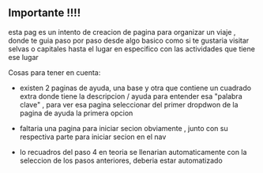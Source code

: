## Importante !!!!


  esta pag es un intento de creacion de pagina para organizar un viaje , donde te guia paso por paso desde algo basico
como si te gustaria visitar selvas o capitales hasta el lugar en especifico con las actividades que tiene ese lugar

  Cosas para tener en cuenta:

  * existen 2 paginas de ayuda, una base y otra que contiene un cuadrado extra donde tiene la descripcion / ayuda para entender esa "palabra clave" , para ver esa pagina seleccionar del primer dropdwon de la pagina de ayuda la primera opcion

  * faltaria una pagina para iniciar secion obviamente , junto con su respectiva parte para iniciar secion en el nav

  * lo recuadros del paso 4 en teoria se llenarian automaticamente con la seleccion de los pasos anteriores, deberia estar automatizado

